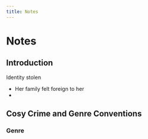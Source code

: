 ```yaml
---
title: Notes
---
```


# Notes
## Introduction
Identity stolen
- Her family felt foreign to her
- 

## Cosy Crime and Genre Conventions
### Genre


















